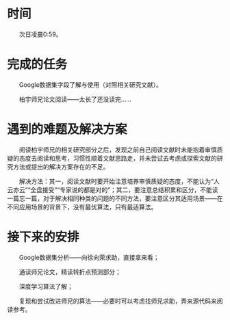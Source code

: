 # 时间
　　次日凌晨0:59。

# 完成的任务
　　Google数据集字段了解与使用（对照相关研究文献）。

　　柏宇师兄论文阅读——太长了还没读完……
	
# 遇到的难题及解决方案
　　阅读柏宇师兄的相关研究部分之后，发现之前自己阅读文献时未能抱着审慎质疑的态度去阅读和思考，习惯性顺着文献思路走，并未尝试去考虑或探索文献的研究方法或提出的解决方案存在的不足。
	
　　解决方法：其一，阅读文献时要开始注意培养审慎质疑的态度，不能认为“人云亦云”“全盘接受”“专家说的都是对的”；其二，要注意总结积累和区分，不能读一篇忘一篇，对于解决相同种类的问题的不同方法，要注意区分其适用场景——在不同应用场景的背景下，没有最优算法，只有最适算法。
	
# 接下来的安排
　　Google数据集分析——向徐向荣求助，直接拿来看；

　　通读师兄论文，精读转折点预测部分；

　　深度学习算法了解；

　　复现和尝试改进师兄的算法——必要时可以考虑找师兄求助，弄来源代码来阅读参考。
